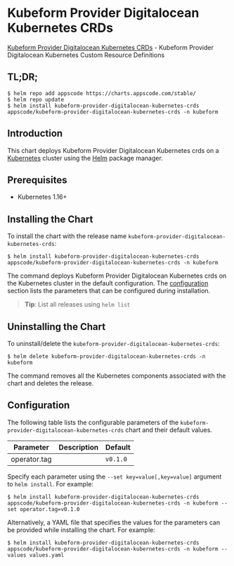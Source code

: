 # Kubeform Provider Digitalocean Kubernetes CRDs

[Kubeform Provider Digitalocean Kubernetes CRDs](https://github.com/kubeform) - Kubeform Provider Digitalocean Kubernetes Custom Resource Definitions

## TL;DR;

```console
$ helm repo add appscode https://charts.appscode.com/stable/
$ helm repo update
$ helm install kubeform-provider-digitalocean-kubernetes-crds appscode/kubeform-provider-digitalocean-kubernetes-crds -n kubeform
```

## Introduction

This chart deploys Kubeform Provider Digitalocean Kubernetes crds on a [Kubernetes](http://kubernetes.io) cluster using the [Helm](https://helm.sh) package manager.

## Prerequisites

- Kubernetes 1.16+

## Installing the Chart

To install the chart with the release name `kubeform-provider-digitalocean-kubernetes-crds`:

```console
$ helm install kubeform-provider-digitalocean-kubernetes-crds appscode/kubeform-provider-digitalocean-kubernetes-crds -n kubeform
```

The command deploys Kubeform Provider Digitalocean Kubernetes crds on the Kubernetes cluster in the default configuration. The [configuration](#configuration) section lists the parameters that can be configured during installation.

> **Tip**: List all releases using `helm list`

## Uninstalling the Chart

To uninstall/delete the `kubeform-provider-digitalocean-kubernetes-crds`:

```console
$ helm delete kubeform-provider-digitalocean-kubernetes-crds -n kubeform
```

The command removes all the Kubernetes components associated with the chart and deletes the release.

## Configuration

The following table lists the configurable parameters of the `kubeform-provider-digitalocean-kubernetes-crds` chart and their default values.

|  Parameter   | Description | Default  |
|--------------|-------------|----------|
| operator.tag |             | `v0.1.0` |


Specify each parameter using the `--set key=value[,key=value]` argument to `helm install`. For example:

```console
$ helm install kubeform-provider-digitalocean-kubernetes-crds appscode/kubeform-provider-digitalocean-kubernetes-crds -n kubeform --set operator.tag=v0.1.0
```

Alternatively, a YAML file that specifies the values for the parameters can be provided while
installing the chart. For example:

```console
$ helm install kubeform-provider-digitalocean-kubernetes-crds appscode/kubeform-provider-digitalocean-kubernetes-crds -n kubeform --values values.yaml
```

